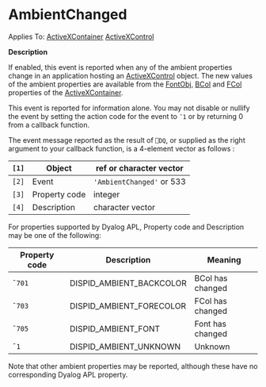 




<h1 class="heading"><span class="name">AmbientChanged</span></h1>

Applies To: [ActiveXContainer](./activexcontainer.md) [ActiveXControl](./activexcontrol.md)


**Description**


If enabled, this event is reported when any of the ambient properties change in an application hosting an [ActiveXControl](./activexcontrol.md) object. The new values of the ambient properties are available from the [FontObj](./fontobj.md), [BCol](./fcol.md) and [FCol](./bcol.md) properties of the [ActiveXContainer](./activexcontainer.md).


This event is reported for information alone. You may not disable or nullify the event by setting the action code for the event to `¯1` or by returning 0 from a callback function.


The event message reported as the result of `⎕DQ`, or supplied as the right argument to your callback function, is a 4-element vector as follows :


| `[1]` | Object | ref or character vector |
| --- | --- | ---  |
| `[2]` | Event | `'AmbientChanged'` or 533 |
| `[3]` | Property code | integer |
| `[4]` | Description | character vector |


For properties supported by Dyalog APL, Property code and Description may be one of the following:


| Property code | Description | Meaning |
| --- | --- | ---  |
| `¯701` | DISPID_AMBIENT_BACKCOLOR | BCol has changed |
| `¯703` | DISPID_AMBIENT_FORECOLOR | FCol has changed |
| `¯705` | DISPID_AMBIENT_FONT | Font has changed |
| `¯1` | DISPID_AMBIENT_UNKNOWN | Unknown |


Note that other ambient properties may be reported, although these have no corresponding Dyalog APL property.




